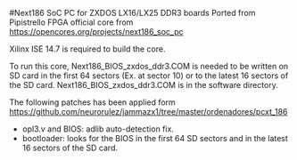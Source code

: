 #Next186 SoC PC for ZXDOS LX16/LX25 DDR3 boards
Ported from Pipistrello FPGA official core from https://opencores.org/projects/next186_soc_pc

Xilinx ISE 14.7 is required to build the core.

To run this core, Next186_BIOS_zxdos_ddr3.COM is needed to be written on SD card in the first 64 sectors (Ex. at sector 10) or to the latest 16 sectors of the SD card.
Next186_BIOS_zxdos_ddr3.COM is in the software directory.

The following patches has been applied form https://github.com/neurorulez/jammazx1/tree/master/ordenadores/pcxt_186
- opl3.v and BIOS: adlib auto-detection fix.
- bootloader: looks for the BIOS in the first 64 SD sectors and in the latest 16 sectors of the SD card.

